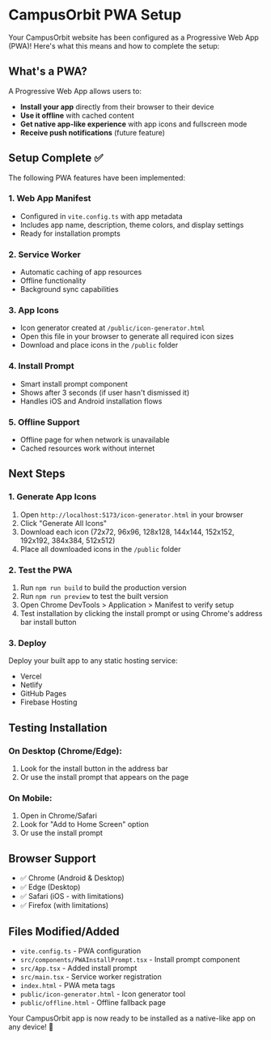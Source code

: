 # CampusOrbit PWA Setup

Your CampusOrbit website has been configured as a Progressive Web App (PWA)! Here's what this means and how to complete the setup:

## What's a PWA?

A Progressive Web App allows users to:
- **Install your app** directly from their browser to their device
- **Use it offline** with cached content
- **Get native app-like experience** with app icons and fullscreen mode
- **Receive push notifications** (future feature)

## Setup Complete ✅

The following PWA features have been implemented:

### 1. Web App Manifest
- Configured in `vite.config.ts` with app metadata
- Includes app name, description, theme colors, and display settings
- Ready for installation prompts

### 2. Service Worker
- Automatic caching of app resources
- Offline functionality
- Background sync capabilities

### 3. App Icons
- Icon generator created at `/public/icon-generator.html`
- Open this file in your browser to generate all required icon sizes
- Download and place icons in the `/public` folder

### 4. Install Prompt
- Smart install prompt component
- Shows after 3 seconds (if user hasn't dismissed it)
- Handles iOS and Android installation flows

### 5. Offline Support
- Offline page for when network is unavailable
- Cached resources work without internet

## Next Steps

### 1. Generate App Icons
1. Open `http://localhost:5173/icon-generator.html` in your browser
2. Click "Generate All Icons"
3. Download each icon (72x72, 96x96, 128x128, 144x144, 152x152, 192x192, 384x384, 512x512)
4. Place all downloaded icons in the `/public` folder

### 2. Test the PWA
1. Run `npm run build` to build the production version
2. Run `npm run preview` to test the built version
3. Open Chrome DevTools > Application > Manifest to verify setup
4. Test installation by clicking the install prompt or using Chrome's address bar install button

### 3. Deploy
Deploy your built app to any static hosting service:
- Vercel
- Netlify
- GitHub Pages
- Firebase Hosting

## Testing Installation

### On Desktop (Chrome/Edge):
1. Look for the install button in the address bar
2. Or use the install prompt that appears on the page

### On Mobile:
1. Open in Chrome/Safari
2. Look for "Add to Home Screen" option
3. Or use the install prompt

## Browser Support

- ✅ Chrome (Android & Desktop)
- ✅ Edge (Desktop)
- ✅ Safari (iOS - with limitations)
- ✅ Firefox (with limitations)

## Files Modified/Added

- `vite.config.ts` - PWA configuration
- `src/components/PWAInstallPrompt.tsx` - Install prompt component
- `src/App.tsx` - Added install prompt
- `src/main.tsx` - Service worker registration
- `index.html` - PWA meta tags
- `public/icon-generator.html` - Icon generator tool
- `public/offline.html` - Offline fallback page

Your CampusOrbit app is now ready to be installed as a native-like app on any device! 🚀
